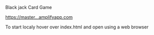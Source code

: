 Black jack
Card Game

[https://master...amplifyapp.com ](https://master.d2iw13smmc9pb.amplifyapp.com/index.html?)

To start localy hover over index.html and open using a web browser
